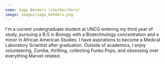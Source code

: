 ```yaml
---
name: Sage Benders (she/her/hers)
image: images/sage_benders.png
---
```


I'm a current undergraduate student at UNCG entering my third year of study, pursuing a B.S in Biology with a Biotechnology concentration and a minor in African American Studies. I have aspirations to become a Medical Laboratory Scientist after graduation. Outside of academics, I enjoy volunteering, Zumba, thrifting, collecting Funko Pops, and obsessing over everything Marvel-related.
